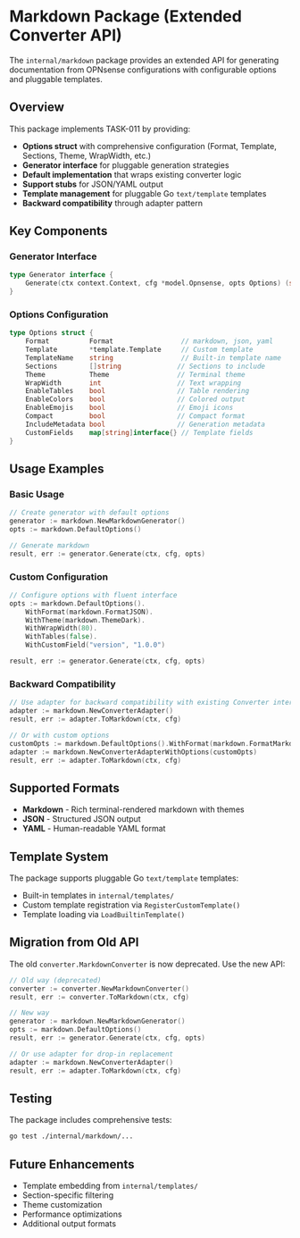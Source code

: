 # Markdown Package (Extended Converter API)

The `internal/markdown` package provides an extended API for generating documentation from OPNsense configurations with configurable options and pluggable templates.

## Overview

This package implements TASK-011 by providing:

- **Options struct** with comprehensive configuration (Format, Template, Sections, Theme, WrapWidth, etc.)
- **Generator interface** for pluggable generation strategies
- **Default implementation** that wraps existing converter logic
- **Support stubs** for JSON/YAML output
- **Template management** for pluggable Go `text/template` templates
- **Backward compatibility** through adapter pattern

## Key Components

### Generator Interface

```go
type Generator interface {
    Generate(ctx context.Context, cfg *model.Opnsense, opts Options) (string, error)
}
```

### Options Configuration

```go
type Options struct {
    Format          Format                 // markdown, json, yaml
    Template        *template.Template     // Custom template
    TemplateName    string                 // Built-in template name
    Sections        []string              // Sections to include
    Theme           Theme                 // Terminal theme
    WrapWidth       int                   // Text wrapping
    EnableTables    bool                  // Table rendering
    EnableColors    bool                  // Colored output
    EnableEmojis    bool                  // Emoji icons
    Compact         bool                  // Compact format
    IncludeMetadata bool                  // Generation metadata
    CustomFields    map[string]interface{} // Template fields
}
```

## Usage Examples

### Basic Usage

```go
// Create generator with default options
generator := markdown.NewMarkdownGenerator()
opts := markdown.DefaultOptions()

// Generate markdown
result, err := generator.Generate(ctx, cfg, opts)
```

### Custom Configuration

```go
// Configure options with fluent interface
opts := markdown.DefaultOptions().
    WithFormat(markdown.FormatJSON).
    WithTheme(markdown.ThemeDark).
    WithWrapWidth(80).
    WithTables(false).
    WithCustomField("version", "1.0.0")

result, err := generator.Generate(ctx, cfg, opts)
```

### Backward Compatibility

```go
// Use adapter for backward compatibility with existing Converter interface
adapter := markdown.NewConverterAdapter()
result, err := adapter.ToMarkdown(ctx, cfg)

// Or with custom options
customOpts := markdown.DefaultOptions().WithFormat(markdown.FormatMarkdown)
adapter := markdown.NewConverterAdapterWithOptions(customOpts)
result, err := adapter.ToMarkdown(ctx, cfg)
```

## Supported Formats

- **Markdown** - Rich terminal-rendered markdown with themes
- **JSON** - Structured JSON output
- **YAML** - Human-readable YAML format

## Template System

The package supports pluggable Go `text/template` templates:

- Built-in templates in `internal/templates/`
- Custom template registration via `RegisterCustomTemplate()`
- Template loading via `LoadBuiltinTemplate()`

## Migration from Old API

The old `converter.MarkdownConverter` is now deprecated. Use the new API:

```go
// Old way (deprecated)
converter := converter.NewMarkdownConverter()
result, err := converter.ToMarkdown(ctx, cfg)

// New way
generator := markdown.NewMarkdownGenerator()
opts := markdown.DefaultOptions()
result, err := generator.Generate(ctx, cfg, opts)

// Or use adapter for drop-in replacement
adapter := markdown.NewConverterAdapter()
result, err := adapter.ToMarkdown(ctx, cfg)
```

## Testing

The package includes comprehensive tests:

```bash
go test ./internal/markdown/...
```

## Future Enhancements

- Template embedding from `internal/templates/`
- Section-specific filtering
- Theme customization
- Performance optimizations
- Additional output formats
